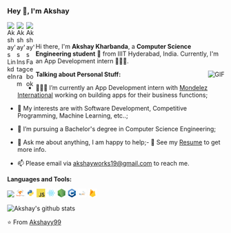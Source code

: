 ### Hey 👋, I'm Akshay

<a href="https://www.linkedin.com/in/akshay-kharbanda/">
  <img align="left" alt="Akshay's LinkdeIn" width="22px" src="https://cdn.jsdelivr.net/npm/simple-icons@v3/icons/linkedin.svg" />
</a>
<a href="https://www.instagram.com/akshaykharbanda_/">
  <img align="left" alt="Akshay's Instagram" width="22px" src="https://cdn.jsdelivr.net/npm/simple-icons@v3/icons/instagram.svg" />
</a>
<a href="https://www.facebook.com/kharbanda99/">
  <img align="left" alt="Akshay's Facebook" width="22px" src="https://cdn.jsdelivr.net/npm/simple-icons@v3/icons/facebook.svg" />
</a>

<br />
<br />

Hi there, I'm **Akshay Kharbanda**, a **Computer Science Engineering student** 🚀 from IIIT Hyderabad, India. Currently, I'm an App Development intern 👨🏽‍💼. 

  <img align="right" alt="GIF" src="https://i.pinimg.com/originals/e4/26/70/e426702edf874b181aced1e2fa5c6cde.gif" />

**Talking about Personal Stuff:**

- 👨🏽‍💻 I’m currently an App Development intern with [Mondelez International](https://in.mondelezinternational.com/home) working on building apps for their business functions;
- 🤔 My interests are with Software Development, Competitive Programming, Machine Learning, etc..;
- 💼 I’m pursuing a Bachelor's degree in Computer Science Engineering;
- 💬 Ask me about anything, I am happy to help;- 📝 See my [Resume](https://drive.google.com/file/d/1n7Jh1WKW5ZO3L60Lp8A1YaCgpcy4NhiP/view?usp=sharing) to get more info.

- 📫 Please email via akshayworks19@gmail.com to reach me.


**Languages and Tools:**  

<code><img height="20" src="https://pytorch.org/assets/images/pytorch-logo.png"></code>
<code><img height="20" src="https://raw.githubusercontent.com/github/explore/80688e429a7d4ef2fca1e82350fe8e3517d3494d/topics/tensorflow/tensorflow.png"></code>
<code><img height="20" src="https://raw.githubusercontent.com/github/explore/80688e429a7d4ef2fca1e82350fe8e3517d3494d/topics/python/python.png"></code>
<code><img height="20" src="https://raw.githubusercontent.com/github/explore/80688e429a7d4ef2fca1e82350fe8e3517d3494d/topics/javascript/javascript.png"></code>
<code><img height="20" src="https://raw.githubusercontent.com/github/explore/80688e429a7d4ef2fca1e82350fe8e3517d3494d/topics/react/react.png"></code>
<code><img height="20" src="https://raw.githubusercontent.com/github/explore/80688e429a7d4ef2fca1e82350fe8e3517d3494d/topics/nodejs/nodejs.png"></code>
<code><img height="20" src="https://raw.githubusercontent.com/github/explore/80688e429a7d4ef2fca1e82350fe8e3517d3494d/topics/cpp/cpp.png"></code>
<code><img height="20" src="https://raw.githubusercontent.com/github/explore/80688e429a7d4ef2fca1e82350fe8e3517d3494d/topics/mysql/mysql.png"></code>
<code><img height="20" src="https://raw.githubusercontent.com/github/explore/80688e429a7d4ef2fca1e82350fe8e3517d3494d/topics/firebase/firebase.png"></code>

![Akshay's github stats](https://github-readme-stats.vercel.app/api?username=Akshayy99&show_icons=true&hide_border=true)

⭐️ From [Akshayy99](https://github.com/Akshayy99/)
